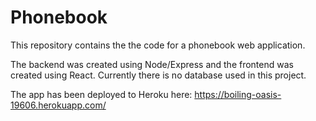 # Phonebook

This repository contains the the code for a phonebook web application. 

The backend was created using Node/Express and the frontend was created using React. Currently there is no database used in this project.

The app has been deployed to Heroku here: https://boiling-oasis-19606.herokuapp.com/
